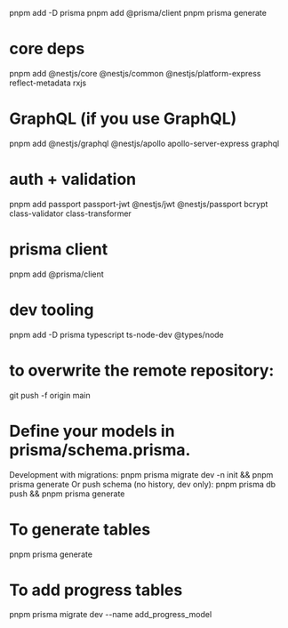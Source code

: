 pnpm add -D prisma
pnpm add @prisma/client
pnpm prisma generate

# core deps
pnpm add @nestjs/core @nestjs/common @nestjs/platform-express reflect-metadata rxjs

# GraphQL (if you use GraphQL)
pnpm add @nestjs/graphql @nestjs/apollo apollo-server-express graphql

# auth + validation
pnpm add passport passport-jwt @nestjs/jwt @nestjs/passport bcrypt class-validator class-transformer

# prisma client
pnpm add @prisma/client

# dev tooling
pnpm add -D prisma typescript ts-node-dev @types/node

#  to overwrite the remote repository:
git push -f origin main

# Define your models in prisma/schema.prisma.
Development with migrations: pnpm prisma migrate dev -n init && pnpm prisma generate
Or push schema (no history, dev only): pnpm prisma db push && pnpm prisma generate

# To generate tables
 pnpm prisma generate

# To add progress tables
 pnpm prisma migrate dev --name add_progress_model